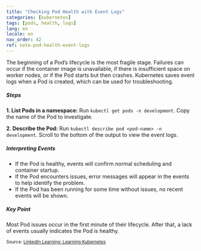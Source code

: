 ```yaml
---
title: "Checking Pod Health with Event Logs"
categories: [kubernetes]
tags: [pods, health, logs]
lang: en
locale: en
nav_order: 42
ref: note-pod-health-event-logs
---
```

The beginning of a Pod’s lifecycle is the most fragile stage. Failures can occur if the container image is unavailable, if there is insufficient space on worker nodes, or if the Pod starts but then crashes. Kubernetes saves event logs when a Pod is created, which can be used for troubleshooting.

##### Steps
**1. List Pods in a namespace:** Run `kubectl get pods -n development`. Copy the name of the Pod to investigate.  

**2. Describe the Pod:** Run `kubectl describe pod <pod-name> -n development`. Scroll to the bottom of the output to view the event logs.  

##### Interpreting Events
- If the Pod is healthy, events will confirm normal scheduling and container startup.  
- If the Pod encounters issues, error messages will appear in the events to help identify the problem.  
- If the Pod has been running for some time without issues, no recent events will be shown.  

##### Key Point
Most Pod issues occur in the first minute of their lifecycle. After that, a lack of events usually indicates the Pod is healthy.

<small> Source: [LinkedIn Learning: Learning Kubernetes](https://www.linkedin.com/learning/learning-kubernetes-16086900)</small>